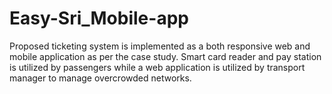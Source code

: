 # Easy-Sri_Mobile-app
Proposed ticketing system is implemented as a both responsive web and mobile application as per the  case study. Smart card reader and pay station is utilized by passengers while a web application is utilized  by transport manager to manage overcrowded networks.
